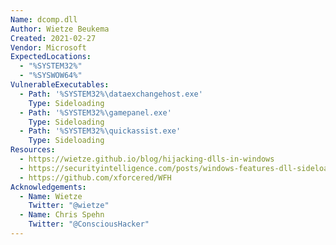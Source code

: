 ```yaml
---
Name: dcomp.dll
Author: Wietze Beukema
Created: 2021-02-27
Vendor: Microsoft
ExpectedLocations:
  - "%SYSTEM32%"
  - "%SYSWOW64%"
VulnerableExecutables:
  - Path: '%SYSTEM32%\dataexchangehost.exe'
    Type: Sideloading
  - Path: '%SYSTEM32%\gamepanel.exe'
    Type: Sideloading
  - Path: '%SYSTEM32%\quickassist.exe'
    Type: Sideloading
Resources:
  - https://wietze.github.io/blog/hijacking-dlls-in-windows
  - https://securityintelligence.com/posts/windows-features-dll-sideloading/
  - https://github.com/xforcered/WFH
Acknowledgements:
  - Name: Wietze
    Twitter: "@wietze"
  - Name: Chris Spehn
    Twitter: "@ConsciousHacker"
---
```


